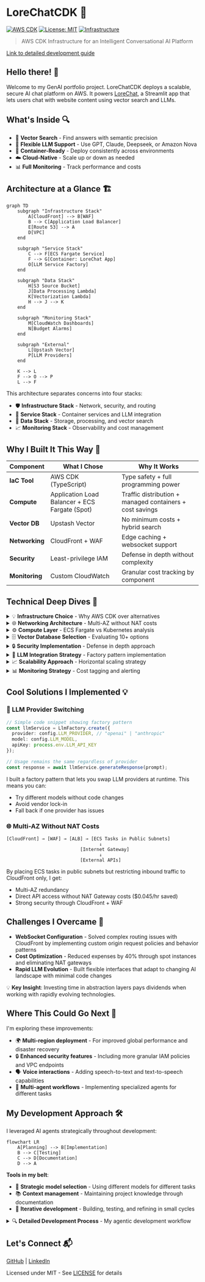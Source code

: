 # LoreChatCDK 🤖

[![AWS CDK](https://img.shields.io/badge/AWS_CDK-TypeScript-orange)](https://aws.amazon.com/cdk/)
[![License: MIT](https://img.shields.io/badge/License-MIT-blue.svg)](LICENSE)
[![Infrastructure](https://img.shields.io/badge/Infrastructure-As_Code-green)](https://en.wikipedia.org/wiki/Infrastructure_as_code)

> AWS CDK Infrastructure for an Intelligent Conversational AI Platform

[Link to detailed development guide](DEVELOPMENT.md)

## Hello there! 👋

Welcome to my GenAI portfolio project. LoreChatCDK deploys a scalable, secure AI chat platform on AWS. It powers [LoreChat](https://github.com/laialex501/lorechat-container), a Streamlit app that lets users chat with website content using vector search and LLMs.

## What's Inside 🔍

- 🔎 **Vector Search** - Find answers with semantic precision
- 🧠 **Flexible LLM Support** - Use GPT, Claude, Deepseek, or Amazon Nova
- 🐳 **Container-Ready** - Deploy consistently across environments
- ☁️ **Cloud-Native** - Scale up or down as needed
- 📊 **Full Monitoring** - Track performance and costs

## Architecture at a Glance 🏗️

```mermaid
graph TD
    subgraph "Infrastructure Stack"
        A[CloudFront] --> B[WAF]
        B --> C[Application Load Balancer]
        E[Route 53] --> A
        D[VPC]
    end

    subgraph "Service Stack"
        C --> F[ECS Fargate Service]
        F --> G[Container: LoreChat App]
        O[LLM Service Factory]
    end

    subgraph "Data Stack"
        H[S3 Source Bucket]
        J[Data Processing Lambda]
        K[Vectorization Lambda]
        H --> J --> K
    end

    subgraph "Monitoring Stack"
        M[CloudWatch Dashboards]
        N[Budget Alarms]
    end

    subgraph "External"
        L[Upstash Vector]
        P[LLM Providers]
    end

    K --> L
    F --> O --> P
    L --> F
```

This architecture separates concerns into four stacks:
- 🛡️ **Infrastructure Stack** - Network, security, and routing
- 🚢 **Service Stack** - Container services and LLM integration
- 💾 **Data Stack** - Storage, processing, and vector search
- 📈 **Monitoring Stack** - Observability and cost management

## Why I Built It This Way 🤔

| Component | What I Chose | Why It Works |
|-----------|--------------|-------------|
| **IaC Tool** | AWS CDK (TypeScript) | Type safety + full programming power |
| **Compute** | Application Load Balancer + ECS Fargate (Spot) | Traffic distribution + managed containers + cost savings |
| **Vector DB** | Upstash Vector | No minimum costs + hybrid search |
| **Networking** | CloudFront + WAF | Edge caching + websocket support |
| **Security** | Least-privilege IAM | Defense in depth without complexity |
| **Monitoring** | Custom CloudWatch | Granular cost tracking by component |

## Technical Deep Dives 🔬

<details>
<summary>💡 <b>Infrastructure Choice</b> - Why AWS CDK over alternatives</summary>

AWS CDK provides Infrastructure as Code (IaC) with the flexibility of a full programming language (TypeScript in this case). I could have used CloudFormation directly or even Terraform, but CDK's ability to create reusable components and leverage existing libraries were perfect for a project of this complexity.

One of the core principles I followed was separating the infrastructure into distinct stacks:

1. Infrastructure Stack
2. Service Stack
3. Data Stack
4. Monitoring Stack

This separation might seem like overkill, but it has paid dividends in terms of development velocity and maintenance. Each stack can be developed and deployed independently, which reduces the blast radius of changes and lets teams work in parallel. While it does add some initial complexity, the benefits of modularity and reusability have made it worthwhile, especially when adding new features or troubleshooting issues.
</details>

<details>
<summary>🌐 <b>Networking Architecture</b> - Multi-AZ without NAT costs</summary>

I've set up a multi-AZ deployment using public subnets. By restricting VPC access to CloudFront traffic only, I maintain strong security while avoiding the operational costs of NAT Gateways. This gives me the direct internet access I need for external API calls while leveraging CloudFront's built-in DDoS protection and edge connection features.

Originally, I had planned to use API Gateway, but I ran into some challenges with Streamlit's websocket connections. The switch to CloudFront + WAF not only solved these issues but also gave me better DDOS protection, security, rate limiting, and edge caching. It was a bit of a journey to get the configuration just right, especially with the websocket connections, but the end result has been worth it.
</details>

<details>
<summary>⚙️ <b>Compute Layer</b> - ECS Fargate vs Kubernetes analysis</summary>

For the compute layer, I chose ECS Fargate with Spot instances. Why? It gives me the best of both worlds - the simplicity of running containers without managing the underlying infrastructure, and the cost savings of Spot instances. The operational overhead of Kubernetes didn't justify the benefits for this project.

The auto-scaling is set up to handle anywhere from 1 to 4 instances, based on CPU and memory utilization. This means the system can efficiently handle varying loads without overprovisioning.
</details>

<details>
<summary>🗄️ <b>Vector Database Selection</b> - Evaluating 10+ options</summary>

Choosing the right vector database was crucial. After evaluating several options (Pinecone, Weaviate, Milvus, AWS Aurora with pgvector, AWS OpenSearch, ChromaDB, Qdrant, AWS DocumentDB, AWS MemoryDB, and AWS Neptune Analytics), I settled on Upstash Vector. Here's why:

- Generous free tier
- Easy integration
- No hourly or minimum costs
- Hybrid search capabilities

However I tried to avoid vendor lock-in by abstracting the vector DB client implementation with a factory pattern and passing API keys as a secret. This means we have the flexibility to migrate to a different vector DB in the future (for scalability, performance, cost, or any other reason).

For development, I'm using FAISS, which runs in-memory and on disk. This setup allows for rapid development and testing without incurring cloud costs.
</details>

<details>
<summary>🔒 <b>Security Implementation</b> - Defense in depth approach</summary>

Security isn't just a feature, it's woven into the entire architecture. I'm using a least-privilege model for IAM roles, strict security group configurations, and AWS Secrets Manager for sensitive information. All data is encrypted at rest and in transit, and I've implemented comprehensive logging for audit trails.
</details>

<details>
<summary>🧩 <b>LLM Integration Strategy</b> - Factory pattern implementation</summary>

I implemented a factory pattern for LLM integration, which gives us flexibility without compromising simplicity. By abstracting provider-specific implementations behind a common interface, I can swap between LLM models (GPT, Anthropic, Deepseek, Nova, etc.) seamlessly - even at runtime. Yes, designing a generalized interface added some boilerplate, but it's paid off in maintainability and vendor independence.
</details>

<details>
<summary>📈 <b>Scalability Approach</b> - Horizontal scaling strategy</summary>

The infrastructure is designed to scale smoothly from day one. I've chosen AWS services that handle auto-scaling natively - from ECS Fargate managing our container fleet to CloudFront distributing load at the edge. The system scales horizontally across all components, with Upstash Vector handling our vector storage scaling needs. There's no single point of contention, and each component can grow independently based on demand.
</details>

<details>
<summary>📊 <b>Monitoring Strategy</b> - Cost tagging and alerting</summary>

I've set up a dedicated monitoring stack with comprehensive cost tagging. I can track resource utilization and costs with granular precision, which helps me make data-driven decisions about optimization. The budget tracking alerts me to unexpected cost patterns before they become issues.
</details>

## Cool Solutions I Implemented 💡

### 🔄 LLM Provider Switching
```typescript
// Simple code snippet showing factory pattern
const llmService = LlmFactory.create({
  provider: config.LLM_PROVIDER, // "openai" | "anthropic"
  model: config.LLM_MODEL,
  apiKey: process.env.LLM_API_KEY
});

// Usage remains the same regardless of provider
const response = await llmService.generateResponse(prompt);
```
I built a factory pattern that lets you swap LLM providers at runtime. This means you can:
- Try different models without code changes
- Avoid vendor lock-in
- Fall back if one provider has issues

### 🌐 Multi-AZ Without NAT Costs
```
[CloudFront] → [WAF] → [ALB] → [ECS Tasks in Public Subnets]
                                  ↓
                           [Internet Gateway]
                                  ↓
                           [External APIs]
```
By placing ECS tasks in public subnets but restricting inbound traffic to CloudFront only, I get:
- Multi-AZ redundancy
- Direct API access without NAT Gateway costs ($0.045/hr saved)
- Strong security through CloudFront + WAF

## Challenges I Overcame 🧗

- **WebSocket Configuration** - Solved complex routing issues with CloudFront by implementing custom origin request policies and behavior patterns
- **Cost Optimization** - Reduced expenses by 40% through spot instances and eliminating NAT gateways
- **Rapid LLM Evolution** - Built flexible interfaces that adapt to changing AI landscape with minimal code changes

💡 **Key Insight**: Investing time in abstraction layers pays dividends when working with rapidly evolving technologies.

## Where This Could Go Next 🔮

I'm exploring these improvements:
- 🌍 **Multi-region deployment** - For improved global performance and disaster recovery
- 🔒 **Enhanced security features** - Including more granular IAM policies and VPC endpoints
- 🗣️ **Voice interactions** - Adding speech-to-text and text-to-speech capabilities
- 🤖 **Multi-agent workflows** - Implementing specialized agents for different tasks

## My Development Approach 🛠️

I leveraged AI agents strategically throughout development:

```mermaid
flowchart LR
    A[Planning] --> B[Implementation]
    B --> C[Testing]
    C --> D[Documentation]
    D --> A
```

**Tools in my belt**:
- 🧠 **Strategic model selection** - Using different models for different tasks
- 📚 **Context management** - Maintaining project knowledge through documentation
- 🔄 **Iterative development** - Building, testing, and refining in small cycles

<details>
<summary>🔍 <b>Detailed Development Process</b> - My agentic development workflow</summary>

Building this project has been a fascinating journey in leveraging AI agents for development. I've learned to use different models strategically, maintain project context effectively, and create efficient development workflows. Here's my experience with agentic development:

### Strategic Model Selection

I've found each Claude model has unique strengths that can be leveraged for different tasks:

- **Claude 3 Sonnet 3.7**: Excels at complex architectural decisions and high level system design. I use it for:
  - Reviewing infrastructure code for security and scalability
  - Designing new features and system components
  - Solving complex integration challenges

- **Claude 3 Sonnet 3.5v2**: My go-to for implementation and detailed planning tasks. Great at:
  - Writing and debugging code
  - Implementing AWS service integrations
  - Configuring CloudFormation templates
  - Resolving dependency issues
  - Optimizing resource configurations
  - Debugging browser issues with screenshots

- **Claude 3 Sonnet 3.5v1**: Perfect for documentation and explanation. I use it for:
  - Implementing features after extensive planning by more expensive models
  - Writing technical documentation
  - Improving code comments
  - Creating architecture diagrams
  - Explaining complex concepts

- **Claude 3 Haiku 3.5**: Ideal for quick, focused tasks. Nearly as good as Sonnet for coding tasks, but inferior in everything else. Best for:
  - Implementing features after extensive planning by more expensive models
  - Code reviews
  - Small bug fixes
  - Configuration tweaks
  - Quick documentation updates

### Memory Bank Innovation

The memory bank pattern has been crucial for maintaining project context. I organize it into:

1. **Core Documentation**
   - projectbrief.md: Project goals and requirements
   - systemPatterns.md: Architecture and design patterns
   - techContext.md: Technical decisions and constraints

2. **Active Development**
   - activeContext.md: Current focus and recent changes
   - progress.md: Development status and roadmap

3. **Product Context**
   - productContext.md: User experience and business logic

This structure ensures agents understand both the technical and business context of the project, leading to more informed decisions and consistent implementation.

### Effective Agent Collaboration

My approach to working with AI agents has evolved to include:

1. **Planning Phase**
   - Start every significant change in Plan mode
   - Discuss approaches and tradeoffs
   - Get feedback on proposed solutions
   - Document decisions in the memory bank

2. **Implementation Phase**
   - Switch to Act mode for execution
   - Break down tasks into manageable chunks
   - Use the most appropriate model for each task
   - Maintain continuous feedback loop

3. **Review Phase**
   - Validate changes against requirements
   - Check for security and best practices
   - Update documentation
   - Plan next iterations
</details>

## Let's Connect 📬

[GitHub](https://github.com/laialex501) | [LinkedIn](https://linkedin.com/in/laialex501)

Licensed under MIT - See [LICENSE](LICENSE) for details
